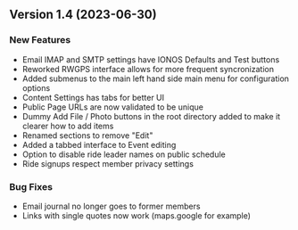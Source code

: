  ## Version 1.4 (2023-06-30)
 ### New Features
 - Email IMAP and SMTP settings have IONOS Defaults and Test buttons
 - Reworked RWGPS interface allows for more frequent syncronization
 - Added submenus to the main left hand side main menu for configuration options
 - Content Settings has tabs for better UI
 - Public Page URLs are now validated to be unique
 - Dummy Add File / Photo buttons in the root directory added to make it clearer how to add items
 - Renamed sections to remove "Edit"
 - Added a tabbed interface to Event editing
 - Option to disable ride leader names on public schedule
 - Ride signups respect member privacy settings

 ### Bug Fixes
 - Email journal no longer goes to former members
 - Links with single quotes now work (maps.google for example)

